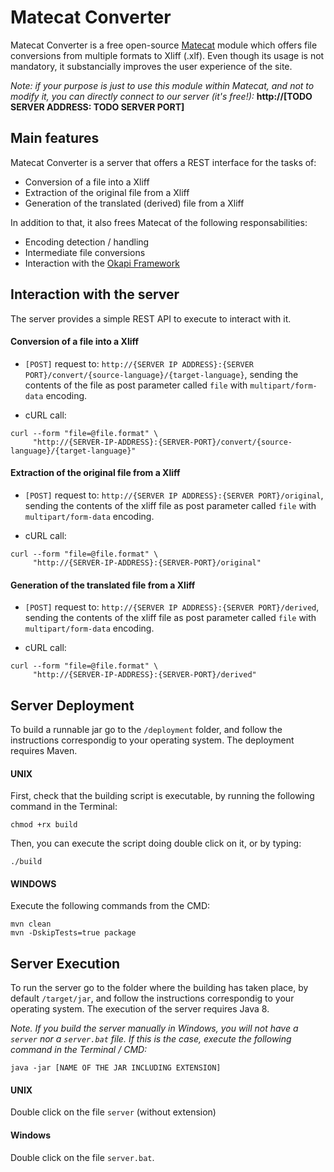 # Matecat Converter

Matecat Converter is a free open-source [Matecat](https://www.matecat.com) module which offers file conversions from multiple formats to Xliff (.xlf). Even though its usage is not mandatory, it substancially improves the user experience of the site. 

_Note: if your purpose is just to use this module within Matecat, and not to modify it, you can directly connect to our server (it's free!):_ __http://[TODO SERVER ADDRESS: TODO SERVER PORT]__

## Main features

Matecat Converter is a server that offers a REST interface for the tasks of:

* Conversion of a file into a Xliff
* Extraction of the original file from a Xliff
* Generation of the translated (derived) file from a Xliff

In addition to that, it also frees Matecat of the following responsabilities:

* Encoding detection / handling
* Intermediate file conversions
* Interaction with the [Okapi Framework](http://www.opentag.com/okapi/wiki/)



## Interaction with the server
The server provides a simple REST API to execute to interact with it. 

#### Conversion of a file into a Xliff
* `[POST]` request to: `http://{SERVER IP ADDRESS}:{SERVER PORT}/convert/{source-language}/{target-language}`, sending the contents of the file as post parameter called `file` with `multipart/form-data` encoding.

* cURL call:
```
curl --form "file=@file.format" \ 
     "http://{SERVER-IP-ADDRESS}:{SERVER-PORT}/convert/{source-language}/{target-language}"
```

#### Extraction of the original file from a Xliff
* `[POST]` request to: `http://{SERVER IP ADDRESS}:{SERVER PORT}/original`, sending the contents of the xliff file as post parameter called `file` with `multipart/form-data` encoding.

* cURL call:
```
curl --form "file=@file.format" \ 
     "http://{SERVER-IP-ADDRESS}:{SERVER-PORT}/original"
```

#### Generation of the translated file from a Xliff
* `[POST]` request to: `http://{SERVER IP ADDRESS}:{SERVER PORT}/derived`, sending the contents of the xliff file as post parameter called `file` with `multipart/form-data` encoding.

* cURL call:
```
curl --form "file=@file.format" \ 
     "http://{SERVER-IP-ADDRESS}:{SERVER-PORT}/derived"
```

## Server Deployment
To build a runnable jar go to the `/deployment` folder, and follow the instructions correspondig to your operating system. The deployment requires Maven.

#### UNIX 
First, check that the building script is executable, by running the following command in the Terminal:
```
chmod +rx build
```
Then, you can execute the script doing double click on it, or by typing:
```
./build
```
#### WINDOWS
Execute the following commands from the CMD:

```
mvn clean
mvn -DskipTests=true package
```

## Server Execution
To run the server go to the folder where the building has taken place, by default `/target/jar`, and follow the instructions correspondig to your operating system. The execution of the server requires Java 8.

_Note. If you build the server manually in Windows, you will not have a `server` nor a `server.bat` file. If this is the case, execute the following command in the Terminal / CMD:_

```
java -jar [NAME OF THE JAR INCLUDING EXTENSION]
```

#### UNIX
Double click on the file `server` (without extension)

#### Windows
Double click on the file `server.bat`.
